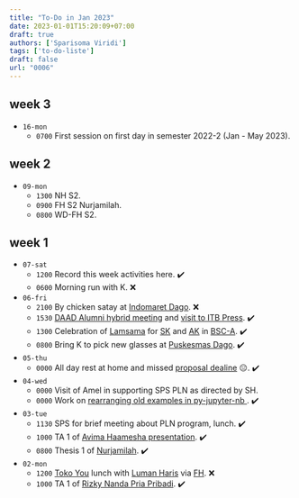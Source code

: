```yaml
---
title: "To-Do in Jan 2023"
date: 2023-01-01T15:20:09+07:00
draft: true
authors: ['Sparisoma Viridi']
tags: ['to-do-liste']
draft: false
url: "0006"
---
```


## week 3
+ `16-mon`
  - `0700` First session on first day in semester 2022-2 (Jan - May 2023).


## week 2
+ `09-mon`
  - `1300` NH S2.
  - `0900` FH S2 Nurjamilah.
  - `0800` WD-FH S2.


## week 1
+ `07-sat`
  - `1200` Record this week activities here. :heavy_check_mark:
  - `0600` Morning run with K. :x:
+ `06-fri`
  + `2100` By chicken satay at [Indomaret Dago](https://goo.gl/maps/ZjqStSrADorPuDnJA). :x:
  + `1530` [DAAD Alumni hybrid meeting](https://www.instagram.com/p/CnEZmBBv8Oz/) and [visit to ITB Press](https://www.instagram.com/p/CnGPWDiPxAg/). :heavy_check_mark:
  + `1300` Celebration of [Lamsama](https://lamsama.or.id/) for [SK](https://csx.itb.ac.id/) and [AK](https://www.itb.ac.id/program-studi-sarjana-aktuaria) in [BSC-A](https://goo.gl/maps/YTksViSzwEBUr3Ai7). :heavy_check_mark:
  + `0800` Bring K to pick new glasses at [Puskesmas Dago](https://goo.gl/maps/QiyaeMEZSn1Z9tBM7). :heavy_check_mark:
+ `05-thu`
  - `0000` All day rest at home and missed [proposal dealine](https://lppm.itb.ac.id/id/call-for-proposal-program-riset-itb-tahun-2023/#:~:text=5%20Januari%202023%20pukul%2017.00%20WIB) :expressionless:. :heavy_check_mark:
+ `04-wed`
  - `0000` Visit of Amel in supporting SPS PLN as directed by SH.
  - `0000` Work on [rearranging old examples in py-jupyter-nb
](https://github.com/dudung/py-jupyter-nb/tree/75009062). :heavy_check_mark:
+ `03-tue`
  + `1130` SPS for brief meeting about PLN program, lunch. :heavy_check_mark:
  - `1000` TA 1 of [Avima Haamesha presentation](https://www.instagram.com/p/Cm8ObEaP8KL/). :heavy_check_mark:
  - `0800` Thesis 1 of [Nurjamilah](https://www.instagram.com/p/Cm8OS-XvZPw/). :heavy_check_mark:
+ `02-mon`
  - `1200` [Toko You](https://goo.gl/maps/Nf54WiUnnQ3McRUZA) lunch with [Luman Haris](https://www.researchgate.net/profile/Luman-Haris) via [FH](https://www.itb.ac.id/staf/profil/freddy-haryanto). :x:
  - `1000` TA 1 of [Rizky Nanda Pria Pribadi](https://www.instagram.com/p/Cm5b6vGvWJG/). :heavy_check_mark:


<!--
:heavy_check_mark: \
:x: \
:grey_question:
https://gist.github.com/rxaviers/7360908
https://dev.to/nikolab/complete-list-of-github-markdown-emoji-markup-5aia
-->
